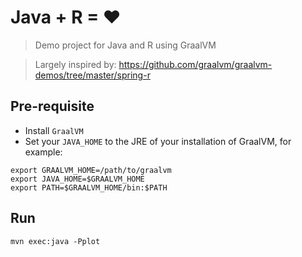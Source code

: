 # Java + R = ❤

> Demo project for Java and R using GraalVM

> Largely inspired by: https://github.com/graalvm/graalvm-demos/tree/master/spring-r 


## Pre-requisite

* Install `GraalVM`
* Set your `JAVA_HOME` to the JRE of your installation of GraalVM, for example:
```
export GRAALVM_HOME=/path/to/graalvm
export JAVA_HOME=$GRAALVM_HOME
export PATH=$GRAALVM_HOME/bin:$PATH
```

## Run

```
mvn exec:java -Pplot
```

